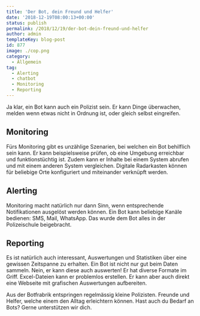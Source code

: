 ```yaml
---
title: 'Der Bot, dein Freund und Helfer'
date: '2018-12-19T08:00:13+00:00'
status: publish
permalink: /2018/12/19/der-bot-dein-freund-und-helfer
author: admin
templateKey: blog-post
id: 877
image: ./cop.png
category:
  - Allgemein
tag:
  - Alerting
  - chatbot
  - Monitoring
  - Reporting
---
```


Ja klar, ein Bot kann auch ein Polizist sein. Er kann Dinge überwachen, melden wenn etwas nicht in Ordnung ist, oder gleich selbst eingreifen.

## Monitoring

Fürs Monitoring gibt es unzählige Szenarien, bei welchen ein Bot behilflich sein kann. Er kann beispielsweise prüfen, ob eine Umgebung erreichbar und funktionstüchtig ist. Zudem kann er Inhalte bei einem System abrufen und mit einem anderen System vergleichen. Digitale Radarkasten können für beliebige Orte konfiguriert und miteinander verknüpft werden.

## Alerting

Monitoring macht natürlich nur dann Sinn, wenn entsprechende Notifikationen ausgelöst werden können. Ein Bot kann beliebige Kanäle bedienen: SMS, Mail, WhatsApp. Das wurde dem Bot alles in der Polizeischule beigebracht.

## Reporting

Es ist natürlich auch interessant, Auswertungen und Statistiken über eine gewissen Zeitspanne zu erhalten. Ein Bot ist nicht nur gut beim Daten sammeln. Nein, er kann diese auch auswerten! Er hat diverse Formate im Griff. Excel-Dateien kann er problemlos erstellen. Er kann aber auch direkt eine Webseite mit grafischen Auswertungen aufbereiten.

Aus der Botfrabrik entspringen regelmässig kleine Polizisten. Freunde und Helfer, welche einem den Alltag erleichtern können. Hast auch du Bedarf an Bots? Gerne unterstützen wir dich.
